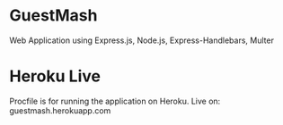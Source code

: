 # GuestMash

Web Application using Express.js, Node.js, Express-Handlebars, Multer

# Heroku Live

Procfile is for running the application on Heroku.
Live on: guestmash.herokuapp.com
